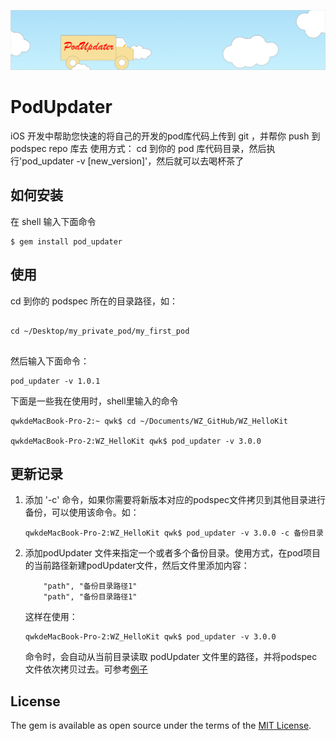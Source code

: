 ![pod_updater](https://github.com/hwzss/sketch_learning/blob/master/%E4%BD%9C%E5%93%812/%E6%B7%A1%E8%93%9D%E8%89%B2%E9%A3%8E%E6%A0%BC1.png)



# PodUpdater

iOS 开发中帮助您快速的将自己的开发的pod库代码上传到 git ，并帮你 push 到 podspec repo 库去
使用方式： cd 到你的 pod 库代码目录，然后执行'pod_updater -v [new_version]'，然后就可以去喝杯茶了

## 如何安装

在 shell 输入下面命令

    $ gem install pod_updater

## 使用

cd 到你的 podspec 所在的目录路径，如：

```

cd ~/Desktop/my_private_pod/my_first_pod
    
```
然后输入下面命令： 

```
pod_updater -v 1.0.1
```

下面是一些我在使用时，shell里输入的命令

```
qwkdeMacBook-Pro-2:~ qwk$ cd ~/Documents/WZ_GitHub/WZ_HelloKit 

qwkdeMacBook-Pro-2:WZ_HelloKit qwk$ pod_updater -v 3.0.0

```

## 更新记录
1. 添加 '-c' 命令，如果你需要将新版本对应的podspec文件拷贝到其他目录进行备份，可以使用该命令。如：

    ```
    qwkdeMacBook-Pro-2:WZ_HelloKit qwk$ pod_updater -v 3.0.0 -c 备份目录
    ```
    
2. 添加podUpdater 文件来指定一个或者多个备份目录。使用方式，在pod项目的当前路径新建podUpdater文件，然后文件里添加内容：
    
    ```
        "path", "备份目录路径1"
        "path", "备份目录路径1"
    ```
    这样在使用：
    
    ```
    qwkdeMacBook-Pro-2:WZ_HelloKit qwk$ pod_updater -v 3.0.0
    ``` 
    命令时，会自动从当前目录读取 podUpdater 文件里的路径，并将podspec文件依次拷贝过去。可参考[例子](https://github.com/hwzss/WZ_HelloKit/blob/master/podUpdater)
## License

The gem is available as open source under the terms of the [MIT License](https://opensource.org/licenses/MIT).




